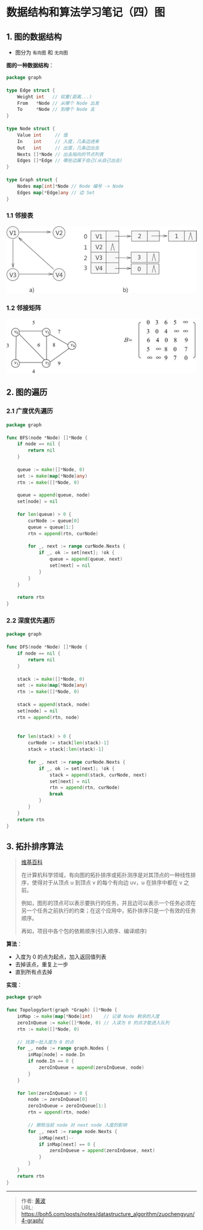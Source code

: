 # 数据结构和算法学习笔记（四）图


## 1. 图的数据结构

- 图分为 `有向图` 和 `无向图`

**图的一种数据结构**：

```go
package graph

type Edge struct {
	Weight int   // 权重(距离...)
	From   *Node // 从哪个 Node 出发
	To     *Node // 到哪个 Node 去
}

type Node struct {
	Value int     // 值
	In    int     // 入度，几条边进来
	Out   int     // 出度，几条边出去
	Nexts []*Node // 出去指向的节点列表
	Edges []*Edge // 哪些边属于自己(从自己出去)
}

type Graph struct {
	Nodes map[int]*Node // Node 编号 -> Node
	Edges map[*Edge]any // 边 Set
}
```

### 1.1 邻接表

![邻接表](images/20220913224741.png)

### 1.2 邻接矩阵

![邻接矩阵](images/20220913230528.png)

## 2. 图的遍历

### 2.1 广度优先遍历

```go
package graph

func BFS(node *Node) []*Node {
	if node == nil {
		return nil
	}

	queue := make([]*Node, 0)
	set := make(map[*Node]any)
	rtn := make([]*Node, 0)

	queue = append(queue, node)
	set[node] = nil

	for len(queue) > 0 {
		curNode := queue[0]
		queue = queue[1:]
		rtn = append(rtn, curNode)

		for _, next := range curNode.Nexts {
			if _, ok := set[next]; !ok {
				queue = append(queue, next)
				set[next] = nil
			}
		}
	}

	return rtn
}
```

### 2.2 深度优先遍历

```go
package graph

func DFS(node *Node) []*Node {
	if node == nil {
		return nil
	}

	stack := make([]*Node, 0)
	set := make(map[*Node]any)
	rtn := make([]*Node, 0)

	stack = append(stack, node)
	set[node] = nil
	rtn = append(rtn, node)


	for len(stack) > 0 {
		curNode := stack[len(stack)-1]
		stack = stack[:len(stack)-1]

		for _, next := range curNode.Nexts {
			if _, ok := set[next]; !ok {
				stack = append(stack, curNode, next)
				set[next] = nil
				rtn = append(rtn, curNode)
				break
			}
		}
	}
	return rtn
}
```

## 3. 拓扑排序算法

> [维基百科](https://zh.wikipedia.org/wiki/%E6%8B%93%E6%92%B2%E6%8E%92%E5%BA%8F)
> 
> 在计算机科学领域，有向图的拓扑排序或拓扑测序是对其顶点的一种线性排序，使得对于从顶点 u 到顶点 v 的每个有向边 uv，u 在排序中都在 v 之前。
>
> 例如，图形的顶点可以表示要执行的任务，并且边可以表示一个任务必须在另一个任务之前执行的约束；在这个应用中，拓扑排序只是一个有效的任务顺序。
> 
> 再如，项目中各个包的依赖顺序(引入顺序、编译顺序)

**算法**：

- 入度为 0 的点为起点，加入返回值列表
- 去掉该点，重复上一步
- 直到所有点去掉

**实现**：

```go
package graph

func TopologySort(graph *Graph) []*Node {
	inMap := make(map[*Node]int)    // 记录 Node 剩余的入度
	zeroInQueue := make([]*Node, 0) // 入读为 0 的点才能进入队列
	rtn := make([]*Node, 0)

	// 找第一批入度为 0 的点
	for _, node := range graph.Nodes {
		inMap[node] = node.In
		if node.In == 0 {
			zeroInQueue = append(zeroInQueue, node)
		}
	}

	for len(zeroInQueue) > 0 {
		node := zeroInQueue[0]
		zeroInQueue = zeroInQueue[1:]
		rtn = append(rtn, node)

		// 擦除当前 node 对 next node 入度的影响
		for _, next := range node.Nexts {
			inMap[next]--
			if inMap[next] == 0 {
				zeroInQueue = append(zeroInQueue, next)
			}
		}
	}
	return rtn
}
```



---

> 作者: [黄波](https://boh5.com)  
> URL: https://boh5.com/posts/notes/datastructure_algorithm/zuochengyun/4-graph/  

